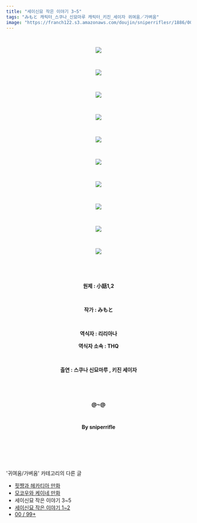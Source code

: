 ```yaml
---
title: "세이신묘 작은 이야기 3~5"
tags: "みもと 캐릭터_스쿠나_신묘마루 캐릭터_키진_세이자 귀여움／가벼움"
image: "https://franch122.s3.amazonaws.com/doujin/sniperriflesr/1886/001.jpg"
---
```

<div class="article">
<p style="TEXT-ALIGN: center"> </p>
<p style="text-align: center;"><img src="{{ site.imgserver4 }}/sniperriflesr/1886/001.jpg"/></p>
<p style="TEXT-ALIGN: center"> </p>
<p style="text-align: center;"><img src="{{ site.imgserver4 }}/sniperriflesr/1886/002.jpg"/></p>
<p style="TEXT-ALIGN: center"> </p>
<p style="text-align: center;"><img src="{{ site.imgserver4 }}/sniperriflesr/1886/003.jpg"/></p>
<p style="TEXT-ALIGN: center"> </p>
<p style="text-align: center;"><img src="{{ site.imgserver4 }}/sniperriflesr/1886/004.jpg"/></p>
<p style="TEXT-ALIGN: center"> </p>
<p style="text-align: center;"><img src="{{ site.imgserver4 }}/sniperriflesr/1886/005.jpg"/></p>
<p style="TEXT-ALIGN: center"> </p>
<p style="text-align: center;"><img src="{{ site.imgserver4 }}/sniperriflesr/1886/006.jpg"/></p>
<p style="TEXT-ALIGN: center"> </p>
<p style="text-align: center;"><img src="{{ site.imgserver4 }}/sniperriflesr/1886/007.jpg"/></p>
<p style="TEXT-ALIGN: center"> </p>
<p style="text-align: center;"><img src="{{ site.imgserver4 }}/sniperriflesr/1886/008.jpg"/></p>
<p style="TEXT-ALIGN: center"> </p>
<p style="text-align: center;"><img src="{{ site.imgserver4 }}/sniperriflesr/1886/009.jpg"/></p>
<p style="TEXT-ALIGN: center"> </p>
<p style="text-align: center;"><img src="{{ site.imgserver4 }}/sniperriflesr/1886/010.jpg"/></p>
<p style="text-align: center;"> </p>
<p style="text-align: center;"> </p>
<p style="text-align: center;"><b>원제 : 小話1,2</b></p>
<p style="text-align: center;"> </p>
<p style="text-align: center;"><b>작가 : みもと</b></p>
<p style="text-align: center;"><b></b> </p>
<p style="text-align: center;"><b>역식자 : 리리아나</b></p>
<p style="text-align: center;"><b>역식자 소속 : THQ</b></p>
<p style="text-align: center;"><strong></strong> </p>
<p style="text-align: center;"><b>출연 : 스쿠나 신묘마루 , 키진 세이자</b></p>
<p style="text-align: center;"><strong></strong> </p>
<p style="text-align: center;"><strong></strong> </p>
<p style="text-align: center;"><strong><span style="; ">@~@</span></strong></p>
<p style="text-align: center;"><strong></strong> </p>
<p style="text-align: center;"><strong><span style="; ">By sniperrifle</span></strong></p>
<p style="text-align: center;"><b><br/></b></p>
<p style="TEXT-ALIGN: center"> </p>
</div><br/>
<div class="another">
<p>'귀여움/가벼움' 카테고리의 다른 글</p>
<ul>
<li><a href="/sniperriflesr_1891">핏쨩과 헤카티아 만화</a></li>
<li><a href="/sniperriflesr_1889">모코우와 케이네 만화</a></li>
<li>세이신묘 작은 이야기 3~5</li>
<li><a href="/sniperriflesr_1885">세이신묘 작은 이야기 1~2</a></li>
<li><a href="/sniperriflesr_1884">00 / 99+</a></li>
</ul>
</div><br/>
<div class="comment" id="commentListBlock_1886" style="display: none ">
</div><br/>
<br/>
<p id="refer"></p>
<br/>
